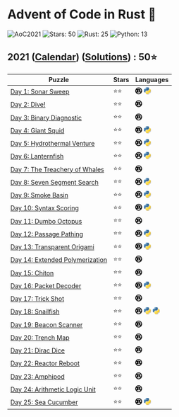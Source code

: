 # Advent of Code in Rust 🦀

![AoC2021](https://img.shields.io/badge/Advent_of_Code-2021-8A2BE2)
![Stars: 50](https://img.shields.io/badge/Stars-50⭐-blue)
![Rust: 25](https://img.shields.io/badge/Rust-25-cyan?logo=Rust)
![Python: 13](https://img.shields.io/badge/Python-13-cyan?logo=Python)

## 2021 ([Calendar](https://adventofcode.com/2021)) ([Solutions](./)) : 50⭐

Puzzle                                                                  | Stars | Languages
----------------------------------------------------------------------- | ----- | -----------
[Day 1: Sonar Sweep](https://adventofcode.com/2021/day/1)               | ⭐⭐  | [![Rust](../../scripts/assets/rust.png)](day1/day1.rs) [![Python](../../scripts/assets/python.png)](day1/day1.py)
[Day 2: Dive!](https://adventofcode.com/2021/day/2)                     | ⭐⭐  | [![Rust](../../scripts/assets/rust.png)](day2/day2.rs)
[Day 3: Binary Diagnostic](https://adventofcode.com/2021/day/3)         | ⭐⭐  | [![Rust](../../scripts/assets/rust.png)](day3/day3.rs)
[Day 4: Giant Squid](https://adventofcode.com/2021/day/4)               | ⭐⭐  | [![Rust](../../scripts/assets/rust.png)](day4/day4.rs) [![Python](../../scripts/assets/python.png)](day4/day4_bug.py)
[Day 5: Hydrothermal Venture](https://adventofcode.com/2021/day/5)      | ⭐⭐  | [![Rust](../../scripts/assets/rust.png)](day5/day5.rs) [![Python](../../scripts/assets/python.png)](day5/day5.py)
[Day 6: Lanternfish](https://adventofcode.com/2021/day/6)               | ⭐⭐  | [![Rust](../../scripts/assets/rust.png)](day6/day6.rs) [![Python](../../scripts/assets/python.png)](day6/day6.py)
[Day 7: The Treachery of Whales](https://adventofcode.com/2021/day/7)   | ⭐⭐  | [![Rust](../../scripts/assets/rust.png)](day7/day7.rs)
[Day 8: Seven Segment Search](https://adventofcode.com/2021/day/8)      | ⭐⭐  | [![Rust](../../scripts/assets/rust.png)](day8/day8.rs) [![Python](../../scripts/assets/python.png)](day8/day8.py)
[Day 9: Smoke Basin](https://adventofcode.com/2021/day/9)               | ⭐⭐  | [![Rust](../../scripts/assets/rust.png)](day9/day9.rs) [![Python](../../scripts/assets/python.png)](day9/day9.py)
[Day 10: Syntax Scoring](https://adventofcode.com/2021/day/10)          | ⭐⭐  | [![Rust](../../scripts/assets/rust.png)](day10/day10.rs) [![Python](../../scripts/assets/python.png)](day10/day10.py)
[Day 11: Dumbo Octopus](https://adventofcode.com/2021/day/11)           | ⭐⭐  | [![Rust](../../scripts/assets/rust.png)](day11/day11.rs)
[Day 12: Passage Pathing](https://adventofcode.com/2021/day/12)         | ⭐⭐  | [![Rust](../../scripts/assets/rust.png)](day12/day12.rs) [![Python](../../scripts/assets/python.png)](day12/day12.py)
[Day 13: Transparent Origami](https://adventofcode.com/2021/day/13)     | ⭐⭐  | [![Rust](../../scripts/assets/rust.png)](day13/day13.rs) [![Python](../../scripts/assets/python.png)](day13/day13.py)
[Day 14: Extended Polymerization](https://adventofcode.com/2021/day/14) | ⭐⭐  | [![Rust](../../scripts/assets/rust.png)](day14/day14.rs)
[Day 15: Chiton](https://adventofcode.com/2021/day/15)                  | ⭐⭐  | [![Rust](../../scripts/assets/rust.png)](day15/day15.rs)
[Day 16: Packet Decoder](https://adventofcode.com/2021/day/16)          | ⭐⭐  | [![Rust](../../scripts/assets/rust.png)](day16/day16.rs) [![Python](../../scripts/assets/python.png)](day16/day16.py)
[Day 17: Trick Shot](https://adventofcode.com/2021/day/17)              | ⭐⭐  | [![Rust](../../scripts/assets/rust.png)](day17/day17.rs)
[Day 18: Snailfish](https://adventofcode.com/2021/day/18)               | ⭐⭐  | [![Rust](../../scripts/assets/rust.png)](day18/day18.rs) [![Python](../../scripts/assets/python.png)](day18/day18_eval.py) [![Python](../../scripts/assets/python.png)](day18/day18.py)
[Day 19: Beacon Scanner](https://adventofcode.com/2021/day/19)          | ⭐⭐  | [![Rust](../../scripts/assets/rust.png)](day19/day19.rs)
[Day 20: Trench Map](https://adventofcode.com/2021/day/20)              | ⭐⭐  | [![Rust](../../scripts/assets/rust.png)](day20/day20.rs)
[Day 21: Dirac Dice](https://adventofcode.com/2021/day/21)              | ⭐⭐  | [![Rust](../../scripts/assets/rust.png)](day21/day21.rs)
[Day 22: Reactor Reboot](https://adventofcode.com/2021/day/22)          | ⭐⭐  | [![Rust](../../scripts/assets/rust.png)](day22/day22.rs)
[Day 23: Amphipod](https://adventofcode.com/2021/day/23)                | ⭐⭐  | [![Rust](../../scripts/assets/rust.png)](day23/day23.rs)
[Day 24: Arithmetic Logic Unit](https://adventofcode.com/2021/day/24)   | ⭐⭐  | [![Rust](../../scripts/assets/rust.png)](day24/day24.rs)
[Day 25: Sea Cucumber](https://adventofcode.com/2021/day/25)            | ⭐⭐  | [![Rust](../../scripts/assets/rust.png)](day25/day25.rs) [![Python](../../scripts/assets/python.png)](day25/day25.py)
